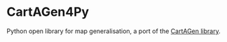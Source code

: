 # CartAGen4Py
Python open library for map generalisation, a port of the [CartAGen library](https://github.com/IGNF/CartAGen).
